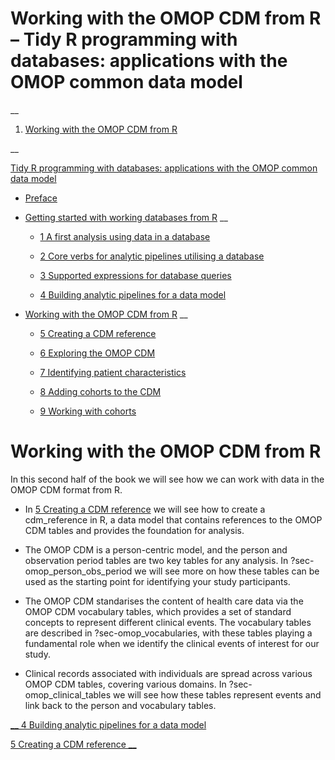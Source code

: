 # Working with the OMOP CDM from R – Tidy R programming with databases: applications with the OMOP common data model

__

  1. [Working with the OMOP CDM from R](./omop.html)

__

[Tidy R programming with databases: applications with the OMOP common data model](./)

  * [ Preface](./index.html)

  * [ Getting started with working databases from R](./intro.html) __

    * [ 1 A first analysis using data in a database](./working_with_databases_from_r.html)

    * [ 2 Core verbs for analytic pipelines utilising a database](./tidyverse_verbs.html)

    * [ 3 Supported expressions for database queries](./tidyverse_expressions.html)

    * [ 4 Building analytic pipelines for a data model](./dbplyr_packages.html)

  * [ Working with the OMOP CDM from R](./omop.html) __

    * [ 5 Creating a CDM reference](./cdm_reference.html)

    * [ 6 Exploring the OMOP CDM](./exploring_the_cdm.html)

    * [ 7 Identifying patient characteristics](./adding_features.html)

    * [ 8 Adding cohorts to the CDM](./creating_cohorts.html)

    * [ 9 Working with cohorts](./working_with_cohorts.html)




# Working with the OMOP CDM from R

In this second half of the book we will see how we can work with data in the OMOP CDM format from R.

  * In [5 Creating a CDM reference](cdm_reference.html) we will see how to create a cdm_reference in R, a data model that contains references to the OMOP CDM tables and provides the foundation for analysis.

  * The OMOP CDM is a person-centric model, and the person and observation period tables are two key tables for any analysis. In ?sec-omop_person_obs_period we will see more on how these tables can be used as the starting point for identifying your study participants.

  * The OMOP CDM standarises the content of health care data via the OMOP CDM vocabulary tables, which provides a set of standard concepts to represent different clinical events. The vocabulary tables are described in ?sec-omop_vocabularies, with these tables playing a fundamental role when we identify the clinical events of interest for our study.

  * Clinical records associated with individuals are spread across various OMOP CDM tables, covering various domains. In ?sec-omop_clinical_tables we will see how these tables represent events and link back to the person and vocabulary tables.




[ __ 4 Building analytic pipelines for a data model ](./dbplyr_packages.html)

[ 5 Creating a CDM reference __](./cdm_reference.html)

